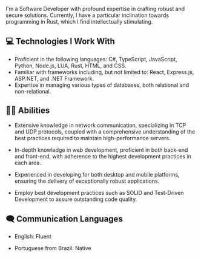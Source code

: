 I'm a Software Developer with profound expertise in crafting robust and secure solutions. 
Currently, I have a particular inclination towards programming in Rust, which I find intellectually stimulating.

## 💻 Technologies I Work With

- Proficient in the following languages: C#, TypeScript, JavaScript, Python, Node.js, LUA, Rust, HTML, and CSS.
- Familiar with frameworks including, but not limited to: React, Express.js, ASP.NET, and .NET Framework.
- Expertise in managing various types of databases, both relational and non-relational.

## 👨‍💻 Abilities

- Extensive knowledge in network communication, specializing in TCP and UDP protocols, coupled with a comprehensive understanding of the best practices required to maintain high-performance servers.

- In-depth knowledge in web development, proficient in both back-end and front-end, with adherence to the highest development practices in each area.

- Experienced in developing for both desktop and mobile platforms, ensuring the delivery of exceptionally robust applications.

- Employ best development practices such as SOLID and Test-Driven Development to assure outstanding code quality.

## 🗨️ Communication Languages

- English: Fluent

- Portuguese from Brazil: Native